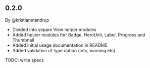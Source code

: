 ## 0.2.0

By @kristianmandrup
* Divided into separe View helper modules
* Added helper modules for: Badge, HeroUnit, Label, Progress and Thumbnail
* Added initial usage documentation in README
* Added validation of type option (info, warning etc)

TODO: write specs